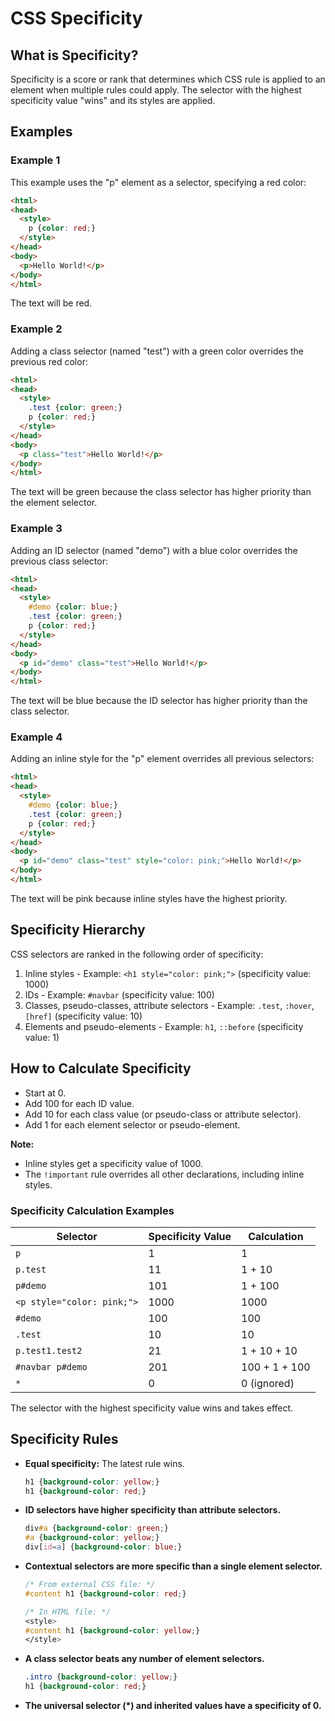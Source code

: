 # CSS Specificity
## What is Specificity?
Specificity is a score or rank that determines which CSS rule is applied to an element when multiple rules could apply. The selector with the highest specificity value "wins" and its styles are applied.

## Examples

### Example 1
This example uses the "p" element as a selector, specifying a red color:

```html
<html>
<head>
  <style>
    p {color: red;}
  </style>
</head>
<body>
  <p>Hello World!</p>
</body>
</html>
```

The text will be red.

### Example 2
Adding a class selector (named "test") with a green color overrides the previous red color:

```html
<html>
<head>
  <style>
    .test {color: green;}
    p {color: red;}
  </style>
</head>
<body>
  <p class="test">Hello World!</p>
</body>
</html>
```

The text will be green because the class selector has higher priority than the element selector.

### Example 3
Adding an ID selector (named "demo") with a blue color overrides the previous class selector:

```html
<html>
<head>
  <style>
    #demo {color: blue;}
    .test {color: green;}
    p {color: red;}
  </style>
</head>
<body>
  <p id="demo" class="test">Hello World!</p>
</body>
</html>
```

The text will be blue because the ID selector has higher priority than the class selector.

### Example 4
Adding an inline style for the "p" element overrides all previous selectors:

```html
<html>
<head>
  <style>
    #demo {color: blue;}
    .test {color: green;}
    p {color: red;}
  </style>
</head>
<body>
  <p id="demo" class="test" style="color: pink;">Hello World!</p>
</body>
</html>
```

The text will be pink because inline styles have the highest priority.

## Specificity Hierarchy

CSS selectors are ranked in the following order of specificity:

1. Inline styles - Example: `<h1 style="color: pink;">` (specificity value: 1000)
2. IDs - Example: `#navbar` (specificity value: 100)
3. Classes, pseudo-classes, attribute selectors - Example: `.test`, `:hover`, `[href]` (specificity value: 10)
4. Elements and pseudo-elements - Example: `h1`, `::before` (specificity value: 1)

## How to Calculate Specificity

- Start at 0.
- Add 100 for each ID value.
- Add 10 for each class value (or pseudo-class or attribute selector).
- Add 1 for each element selector or pseudo-element.

**Note:** 
- Inline styles get a specificity value of 1000.
- The `!important` rule overrides all other declarations, including inline styles.

### Specificity Calculation Examples

| Selector                | Specificity Value | Calculation     |
|-------------------------|-------------------|-----------------|
| `p`                     | 1                 | 1               |
| `p.test`                | 11                | 1 + 10          |
| `p#demo`                | 101               | 1 + 100         |
| `<p style="color: pink;">` | 1000          | 1000            |
| `#demo`                 | 100               | 100             |
| `.test`                 | 10                | 10              |
| `p.test1.test2`         | 21                | 1 + 10 + 10     |
| `#navbar p#demo`        | 201               | 100 + 1 + 100   |
| `*`                     | 0                 | 0 (ignored)     |

The selector with the highest specificity value wins and takes effect.

## Specificity Rules

- **Equal specificity:** The latest rule wins.

  ```css
  h1 {background-color: yellow;}
  h1 {background-color: red;}
  ```

- **ID selectors have higher specificity than attribute selectors.**

  ```css
  div#a {background-color: green;}
  #a {background-color: yellow;}
  div[id=a] {background-color: blue;}
  ```

- **Contextual selectors are more specific than a single element selector.**

  ```css
  /* From external CSS file: */
  #content h1 {background-color: red;}

  /* In HTML file: */
  <style>
  #content h1 {background-color: yellow;}
  </style>
  ```

- **A class selector beats any number of element selectors.**

  ```css
  .intro {background-color: yellow;}
  h1 {background-color: red;}
  ```

- **The universal selector (*) and inherited values have a specificity of 0.**
